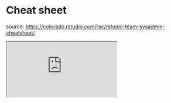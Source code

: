 # Cheat sheet


source: https://colorado.rstudio.com/rsc/rstudio-team-sysadmin-cheatsheet/




<div class="responsive-container-rmd">
  <div class="animated-r-wrapper" style="flex-grow: 0;">
    <div class="animated-r-vertical">
      <div class="animated-r-circle"></div>
    </div>
    <div class="animated-r-diagonal"></div>
  </div>
  <iframe id="rmd_cheatsheet"
    src="https://colorado.rstudio.com/rsc/rstudio-team-sysadmin-cheatsheet/" 
    gesture="media" scrolling="yes">
  </iframe>
</div>

<script>
  $('#rmd_cheatsheet').on("load", function() {
    $('.animated-r-wrapper').remove();
  });
</script>



